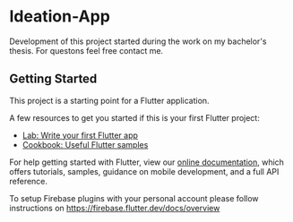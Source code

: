 # Ideation-App

Development of this project started during the work on my bachelor's thesis.
For questons feel free contact me.

## Getting Started

This project is a starting point for a Flutter application.

A few resources to get you started if this is your first Flutter project:

- [Lab: Write your first Flutter app](https://flutter.dev/docs/get-started/codelab)
- [Cookbook: Useful Flutter samples](https://flutter.dev/docs/cookbook)

For help getting started with Flutter, view our
[online documentation](https://flutter.dev/docs), which offers tutorials,
samples, guidance on mobile development, and a full API reference.


To setup Firebase plugins with your personal account
please follow instructions on https://firebase.flutter.dev/docs/overview
